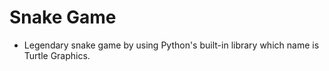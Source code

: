 # Snake Game
* Legendary snake game by using Python's built-in library which name is Turtle Graphics.
